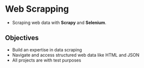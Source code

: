 # Web Scrapping
* Scraping web data with __Scrapy__ and __Selenium__.

## Objectives




* Build an expertise in data scraping
* Navigate and access structured web data like HTML and JSON
* All projects are with test purposes
